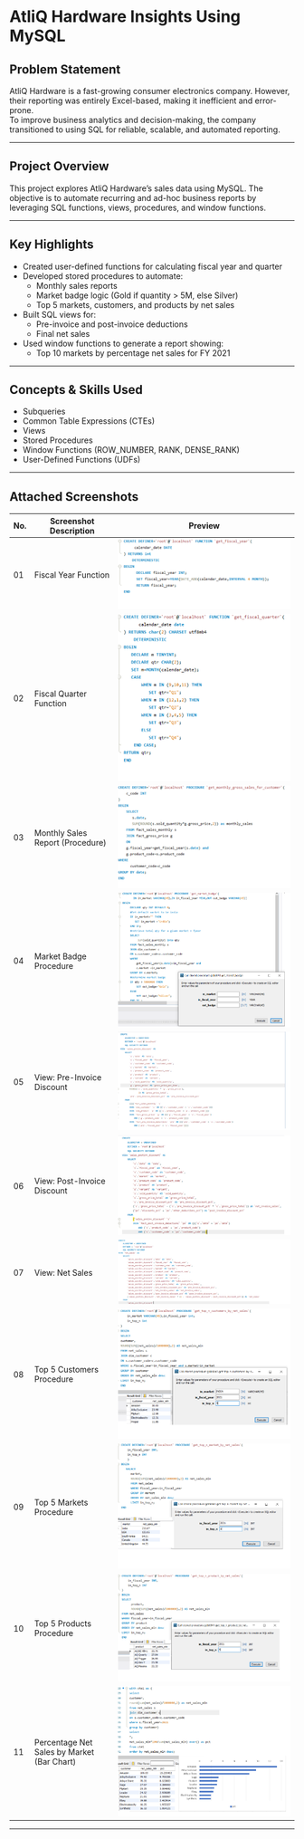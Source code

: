 # AtliQ Hardware Insights Using MySQL

## Problem Statement  
AtliQ Hardware is a fast-growing consumer electronics company. However, their reporting was entirely Excel-based, making it inefficient and error-prone.  
To improve business analytics and decision-making, the company transitioned to using SQL for reliable, scalable, and automated reporting.

---

## Project Overview  
This project explores AtliQ Hardware’s sales data using MySQL. The objective is to automate recurring and ad-hoc business reports by leveraging SQL functions, views, procedures, and window functions.

---

## Key Highlights

- Created user-defined functions for calculating fiscal year and quarter  
- Developed stored procedures to automate:
  - Monthly sales reports  
  - Market badge logic (Gold if quantity > 5M, else Silver)  
  - Top 5 markets, customers, and products by net sales  
- Built SQL views for:
  - Pre-invoice and post-invoice deductions  
  - Final net sales  
- Used window functions to generate a report showing:
  - Top 10 markets by percentage net sales for FY 2021

---

## Concepts & Skills Used

- Subqueries  
- Common Table Expressions (CTEs)  
- Views  
- Stored Procedures  
- Window Functions (ROW_NUMBER, RANK, DENSE_RANK)  
- User-Defined Functions (UDFs)

---

## Attached Screenshots

| No. | Screenshot Description | Preview |
|-----|------------------------|---------|
| 01 | Fiscal Year Function | ![Fiscal Year](./Screenshots/01_fiscal_year_function.png) |
| 02 | Fiscal Quarter Function | ![Fiscal Quarter](./Screenshots/02_fiscal_quarter_function.png) |
| 03 | Monthly Sales Report (Procedure) | ![Monthly Sales](./Screenshots/03_monthly_sales_report_procedure.png) |
| 04 | Market Badge Procedure | ![Market Badge](./Screenshots/04_market_badge_procedure.png) |
| 05 | View: Pre-Invoice Discount | ![Pre Invoice](./Screenshots/05_view_pre_invoice_discount.png) |
| 06 | View: Post-Invoice Discount | ![Post Invoice](./Screenshots/06_view_post_invoice_discount.png) |
| 07 | View: Net Sales | ![Net Sales](./Screenshots/07_view_net_sales.png) |
| 08 | Top 5 Customers Procedure | ![Top Customers](./Screenshots/08_top5_customers_procedure.png) |
| 09 | Top 5 Markets Procedure | ![Top Markets](./Screenshots/09_top5_markets_procedure.png) |
| 10 | Top 5 Products Procedure | ![Top Products](./Screenshots/10_top5_products_procedure.png) |
| 11 | Percentage Net Sales by Market (Bar Chart) | ![Net Sales Chart](./Screenshots/11_top10_markets_percent_net_sales_chart.png) |

---
